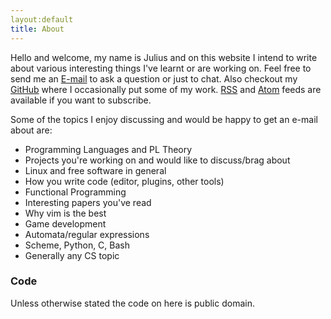 ```yaml
---
layout:default
title: About
---
```

Hello and welcome, my name is Julius and on this website I intend to write about
various interesting things I've learnt or are working on. Feel free to send me
an [E-mail][1] to ask a question or just to chat. Also checkout my [GitHub][2]
where I occasionally put some of my work. [RSS][3] and [Atom][4] feeds are
available if you want to subscribe.

Some of the topics I enjoy discussing and would be happy to get an e-mail about
are:

* Programming Languages and PL Theory
* Projects you're working on and would like to discuss/brag about
* Linux and free software in general
* How you write code (editor, plugins, other tools)
* Functional Programming
* Interesting papers you've read
* Why vim is the best
* Game development
* Automata/regular expressions
* Scheme, Python, C, Bash
* Generally any CS topic

### Code

Unless otherwise stated the code on here is public domain.

[1]:mailto:kibunjiajulius@gmail.com
[2]:https://github.com/julius383
[3]:/rss.xml
[4]:/atom.xml
